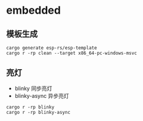 # embedded

## 模板生成

```shell
cargo generate esp-rs/esp-template
cargo r -rp clean --target x86_64-pc-windows-msvc
```

## 亮灯

- blinky 同步亮灯
- blinky-async 异步亮灯

```shell
cargo r -rp blinky
cargo r -rp blinky-async
```


